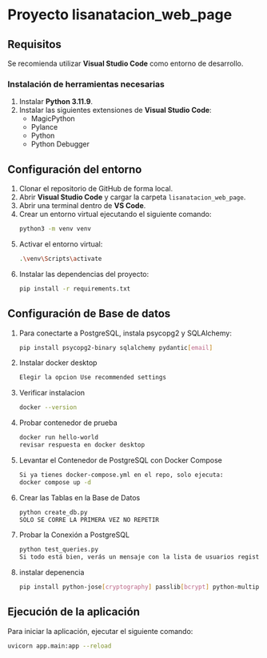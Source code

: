 # Proyecto lisanatacion_web_page

## Requisitos

Se recomienda utilizar **Visual Studio Code** como entorno de desarrollo.

### Instalación de herramientas necesarias
1. Instalar **Python 3.11.9**.
2. Instalar las siguientes extensiones de **Visual Studio Code**:
   - MagicPython
   - Pylance
   - Python
   - Python Debugger

## Configuración del entorno

1. Clonar el repositorio de GitHub de forma local.
2. Abrir **Visual Studio Code** y cargar la carpeta `lisanatacion_web_page`.
3. Abrir una terminal dentro de **VS Code**.
4. Crear un entorno virtual ejecutando el siguiente comando:
   ```sh
   python3 -m venv venv
   ```
5. Activar el entorno virtual:
   ```sh
   .\venv\Scripts\activate
   ```
6. Instalar las dependencias del proyecto:
   ```sh
   pip install -r requirements.txt
   ```
## Configuración de Base de datos
1. Para conectarte a PostgreSQL, instala psycopg2 y SQLAlchemy:
   ```sh
   pip install psycopg2-binary sqlalchemy pydantic[email]
   ```
2. Instalar docker desktop 
   ```sh
   Elegir la opcion Use recommended settings
   ```
3. Verificar instalacion
   ```sh
   docker --version
   ```
4. Probar contenedor de prueba
   ```sh
   docker run hello-world 
   revisar respuesta en docker desktop
   ```
5. Levantar el Contenedor de PostgreSQL con Docker Compose
   ```sh
   Si ya tienes docker-compose.yml en el repo, solo ejecuta:
   docker compose up -d
   ```
6. Crear las Tablas en la Base de Datos
   ```sh
   python create_db.py
   SOLO SE CORRE LA PRIMERA VEZ NO REPETIR
   ```
7. Probar la Conexión a PostgreSQL
   ```sh
   python test_queries.py
   Si todo está bien, verás un mensaje con la lista de usuarios registrados.
   ```
8. instalar depenencia
   ```sh
   pip install python-jose[cryptography] passlib[bcrypt] python-multipart
   ```


## Ejecución de la aplicación
Para iniciar la aplicación, ejecutar el siguiente comando:
```sh
uvicorn app.main:app --reload
```

